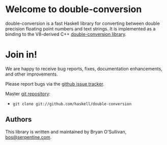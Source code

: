 # Welcome to double-conversion

double-conversion is a fast Haskell library for converting between
double precision floating point numbers and text strings.  It is
implemented as a binding to the V8-derived C++ [double-conversion
library](https://github.com/google/double-conversion).

# Join in!

We are happy to receive bug reports, fixes, documentation enhancements,
and other improvements.

Please report bugs via the
[github issue tracker](https://github.com/haskell/double-conversion/issues).

Master [git repository](https://github.com/haskell/double-conversion):

* `git clone git://github.com/haskell/double-conversion`

Authors
-------

This library is written and maintained by Bryan O'Sullivan,
<bos@serpentine.com>.